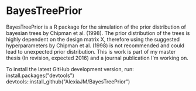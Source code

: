 # BayesTreePrior
BayesTreePrior is a R package for the simulation of the prior distribution of bayesian trees by Chipman et al. (1998). 
The prior distribution of the trees is highly dependent on the design matrix X, therefore using the suggested hyperparameters 
by Chipman et al. (1998) is not recommended and could lead to unexpected prior distribution.
This is work is part of my master thesis (In revision, expected 2016) and a journal publication I'm working on.

To install the latest GitHub development version, run:
install.packages("devtools")
devtools::install_github("AlexiaJM/BayesTreePrior")
